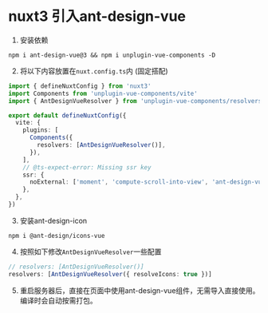 # nuxt3 引入ant-design-vue

1. 安装依赖
```
npm i ant-design-vue@3 && npm i unplugin-vue-components -D
```
2. 将以下内容放置在`nuxt.config.ts`内 (固定搭配)
```ts
import { defineNuxtConfig } from 'nuxt3'
import Components from 'unplugin-vue-components/vite'
import { AntDesignVueResolver } from 'unplugin-vue-components/resolvers'

export default defineNuxtConfig({
  vite: {
    plugins: [
      Components({
        resolvers: [AntDesignVueResolver()],
      }),
    ],
    // @ts-expect-error: Missing ssr key
    ssr: {
      noExternal: ['moment', 'compute-scroll-into-view', 'ant-design-vue'],
    },
  },
})
```
3. 安装ant-design-icon
```
npm i @ant-design/icons-vue
```

4. 按照如下修改`AntDesignVueResolver`一些配置
```ts
// resolvers: [AntDesignVueResolver()]
resolvers: [AntDesignVueResolver({ resolveIcons: true })]
```

5. 重启服务器后，直接在页面中使用ant-design-vue组件，无需导入直接使用。<br>编译时会自动按需打包。